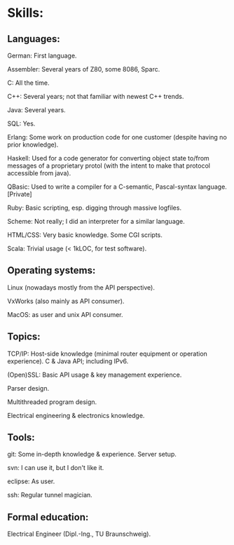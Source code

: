 # Skills:

## Languages:

German: First language.

Assembler: Several years of Z80, some 8086, Sparc.

C: All the time.

C++: Several years; not that familiar with newest C++ trends.

Java: Several years.

SQL: Yes.

Erlang: Some work on production code for one customer
(despite having no prior knowledge).

Haskell: Used for a code generator for converting object state
to/from messages of a proprietary protol (with the intent to
make that protocol accessible from java).

QBasic: Used to write a compiler for a C-semantic, Pascal-syntax
language. [Private]

Ruby: Basic scripting, esp. digging through massive logfiles.

Scheme: Not really; I did an interpreter for a similar language.

HTML/CSS: Very basic knowledge. Some CGI scripts.

Scala: Trivial usage (< 1kLOC, for test software).

## Operating systems:

Linux (nowadays mostly from the API perspective).

VxWorks (also mainly as API consumer).

MacOS: as user and unix API consumer.

## Topics:

TCP/IP: Host-side knowledge (minimal router equipment or operation
experience). C & Java API; including IPv6.

(Open)SSL: Basic API usage & key management experience.

Parser design.

Multithreaded program design.

Electrical engineering & electronics knowledge.

## Tools:

git: Some in-depth knowledge & experience. Server setup.

svn: I can use it, but I don't like it.

eclipse: As user.

ssh: Regular tunnel magician.

## Formal education:

Electrical Engineer (Dipl.-Ing., TU Braunschweig).
